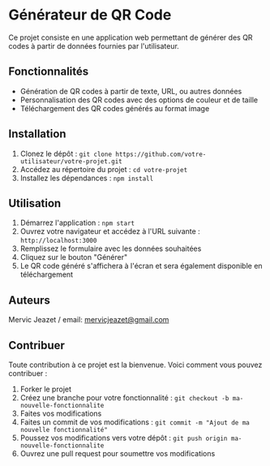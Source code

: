 # Générateur de QR Code

Ce projet consiste en une application web permettant de générer des QR codes à partir de données fournies par l'utilisateur.

## Fonctionnalités

- Génération de QR codes à partir de texte, URL, ou autres données
- Personnalisation des QR codes avec des options de couleur et de taille
- Téléchargement des QR codes générés au format image

## Installation

1. Clonez le dépôt : `git clone https://github.com/votre-utilisateur/votre-projet.git`
2. Accédez au répertoire du projet : `cd votre-projet`
3. Installez les dépendances : `npm install`

## Utilisation

1. Démarrez l'application : `npm start`
2. Ouvrez votre navigateur et accédez à l'URL suivante : `http://localhost:3000`
3. Remplissez le formulaire avec les données souhaitées
4. Cliquez sur le bouton "Générer"
5. Le QR code généré s'affichera à l'écran et sera également disponible en téléchargement

## Auteurs
Mervic Jeazet / email: mervicjeazet@gmail.com

## Contribuer

Toute contribution à ce projet est la bienvenue. Voici comment vous pouvez contribuer :

1. Forker le projet
2. Créez une branche pour votre fonctionnalité : `git checkout -b ma-nouvelle-fonctionnalite`
3. Faites vos modifications
4. Faites un commit de vos modifications : `git commit -m "Ajout de ma nouvelle fonctionnalité"`
5. Poussez vos modifications vers votre dépôt : `git push origin ma-nouvelle-fonctionnalite`
6. Ouvrez une pull request pour soumettre vos modifications
